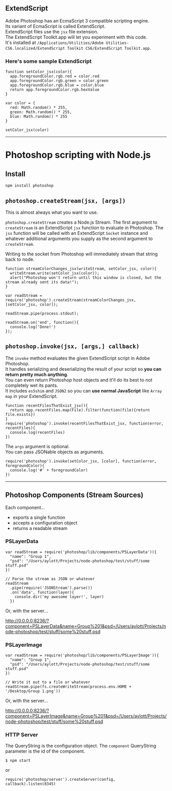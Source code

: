## ExtendScript

Adobe Photoshop has an EcmaScript 3 compatible scripting engine.  
Its variant of EcmaScript is called ExtendScript.  
ExtendScript files use the `jsx` file extension.  
The ExtendScript Toolkit.app will let you experiment with this code.  
It's installed at `/Applications/Utilities/Adobe Utilities-CS6.localized/ExtendScript Toolkit CS6/ExtendScript Toolkit.app`.

### Here's some sample ExtendScript

    function setColor_jsx(color){
      app.foregroundColor.rgb.red = color.red
      app.foregroundColor.rgb.green = color.green
      app.foregroundColor.rgb.blue = color.blue
      return app.foregroundColor.rgb.hexValue
    }
    
    var color = {
      red: Math.random() * 255,
      green: Math.random() * 255,
      blue: Math.random() * 255
    }
    
    setColor_jsx(color)

---

# Photoshop scripting with Node.js

## Install

    npm install photoshop


## `photoshop.createStream(jsx, [args])`

This is almost always what you want to use.

`photoshop.createStream` creates a Node.js Stream.
The first argument to `createStream` is an ExtendScript `jsx` function to evaluate in Photoshop.
The `jsx` function will be called with an ExtendScript `Socket` instance and whatever additional arguments you supply as the second argument to `createStream`.

Writing to the socket from Photoshop will immediately stream that string back to node.


    function streamColorChanges_jsx(writeStream, setColor_jsx, color){
      writeStream.write(setColor_jsx(color));
      alert("Photoshop won't return until this window is closed, but the stream already sent its data!");
    }

    var readStream = require('photoshop').createStream(streamColorChanges_jsx, [setColor_jsx, color]);

    readStream.pipe(process.stdout);

    readStream.on('end', function(){
      console.log('Done!')
    });



## `photoshop.invoke(jsx, [args,] callback)`

The `invoke` method evaluates the given ExtendScript script in Adobe Photoshop.  
It handles serializing and deserializing the result of your script so **you can return pretty much anything**.  
You can even return Photoshop host objects and it'll do its best to not completely wet its pants.  
It includes `es5shim` and `JSON2` so you can **use normal JavaScript** like `Array map` in your ExtendScript.

    function recentFilesThatExist_jsx(){
      return app.recentFiles.map(File).filter(function(file){return file.exists})
    }
    require('photoshop').invoke(recentFilesThatExist_jsx, function(error, recentFiles){
      console.log(recentFiles)
    })

The `args` argument is optional.  
You can pass JSONable objects as arguments.

    require('photoshop').invoke(setColor_jsx, [color], function(error, foregroundColor){
      console.log('#' + foregroundColor)
    })

---

## Photoshop Components (Stream Sources)

Each component…

* exports a single function
* accepts a configuration object
* returns a readable stream


### PSLayerData

    var readStream = require('photoshop/lib/components/PSLayerData')({
      "name": "Group 1",
      "psd": "/Users/aylott/Projects/node-photoshop/test/stuff/some stuff.psd"
    })
    
    // Parse the stream as JSON or whatever
    readStream
      .pipe(require('JSONStream').parse())
      .on('data', function(layer){
        console.dir('my awesome layer!', layer)
      })

Or, with the server...

http://0.0.0.0:8236/?component=PSLayerData&name=Group%201&psd=/Users/aylott/Projects/node-photoshop/test/stuff/some%20stuff.psd


### PSLayerImage

    var readStream = require('photoshop/lib/components/PSLayerImage')({
      "name": "Group 1",
      "psd": "/Users/aylott/Projects/node-photoshop/test/stuff/some stuff.psd"
    })
    
    // Write it out to a file or whatever
    readStream.pipe(fs.createWriteStream(process.env.HOME + '/Desktop/Group 1.png'))

Or, with the server...

http://0.0.0.0:8236/?component=PSLayerImage&name=Group%201&psd=/Users/aylott/Projects/node-photoshop/test/stuff/some%20stuff.psd


### HTTP Server

The QueryString is the configuration object.
The `component` QueryString parameter is the id of the component.

    $ npm start

or

    require('photoshop/server').createServer(config, callback).listen(8345)

